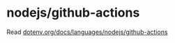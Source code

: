 # nodejs/github-actions

Read [dotenv.org/docs/languages/nodejs/github-actions](https://www.dotenv.org/docs/languages/nodejs/github-actions)
